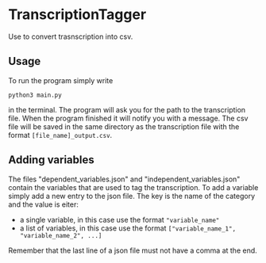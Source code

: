 # TranscriptionTagger
Use to convert trasnscription into csv.

## Usage
To run the program simply write
```
python3 main.py
```
in the terminal. 
The program will ask you for the path to the transcription file. When the program finished it will notify you with a message. 
The csv file will be saved in the same directory as the transcription file with the format 
`[file_name]_output.csv`.


## Adding variables
The files "dependent_variables.json" and "independent_variables.json" contain the variables that are used to tag the transcription.
To add a variable simply add a new entry to the json file. The key is the name of the category and the value is eiter:
- a single variable, in this case use the format `"variable_name"`
- a list of variables, in this case use the format `["variable_name_1", "variable_name_2", ...]`

Remember that the last line of a json file must not have a comma at the end.